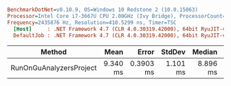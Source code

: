 ``` ini

BenchmarkDotNet=v0.10.9, OS=Windows 10 Redstone 2 (10.0.15063)
Processor=Intel Core i7-3667U CPU 2.00GHz (Ivy Bridge), ProcessorCount=4
Frequency=2435876 Hz, Resolution=410.5299 ns, Timer=TSC
  [Host]     : .NET Framework 4.7 (CLR 4.0.30319.42000), 64bit RyuJIT-v4.7.2115.0
  DefaultJob : .NET Framework 4.7 (CLR 4.0.30319.42000), 64bit RyuJIT-v4.7.2115.0


```
 |                        Method |     Mean |     Error |   StdDev |   Median |   Gen 0 | Allocated |
 |------------------------------ |---------:|----------:|---------:|---------:|--------:|----------:|
 | RunOnGuAnalyzersProject | 9.340 ms | 0.3903 ms | 1.101 ms | 8.896 ms | 62.5000 | 139.38 KB |
